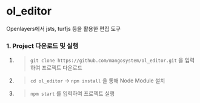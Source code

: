 # ol_editor

Openlayers에서 jsts, turfjs 등을 활용한 편집 도구

### 1. Project 다운로드 및 실행

1.  > `git clone https://github.com/mangosystem/ol_editor.git` 을 입력하여 프로젝트 다운로드
2.  > `cd ol_editor` → `npm install` 을 통해 Node Module 설치
3.  > `npm start` 를 입력하여 프로젝트 실행
